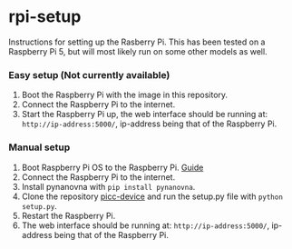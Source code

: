 # rpi-setup
Instructions for setting up the Rasberry Pi.
This has been tested on a Raspberry Pi 5, but will most likely run on some other models as well.

### Easy setup (Not currently available)
1. Boot the Raspberry Pi with the image in this repository.
2. Connect the Raspberry Pi to the internet.
3. Start the Raspberry Pi up, the web interface should be running at: `http://ip-address:5000/`, ip-address being that of the Raspberry Pi.

### Manual setup
1. Boot Raspberry Pi OS to the Raspberry Pi. [Guide](https://github.com/raspberrypi/documentation/blob/develop/documentation/asciidoc/computers/getting-started/setting-up.adoc)
2. Connect the Raspberry Pi to the internet.
3. Install pynanovna with `pip install pynanovna`.
4. Clone the repository [picc-device](https://github.com/PICC-Group/picc-device) and run the setup.py file with `python setup.py`.
5. Restart the Raspberry Pi.
6. The web interface should be running at: `http://ip-address:5000/`, ip-address being that of the Raspberry Pi.
